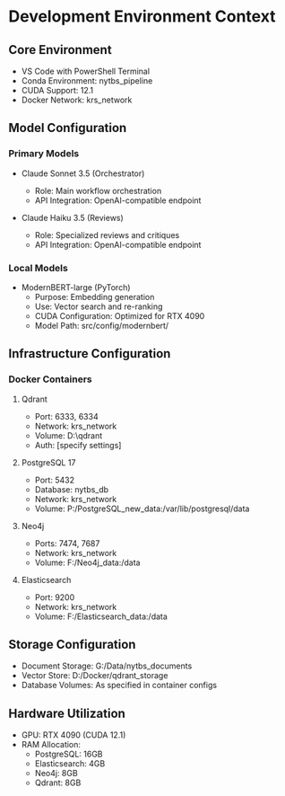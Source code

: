 # Development Environment Context

## Core Environment
- VS Code with PowerShell Terminal
- Conda Environment: nytbs_pipeline
- CUDA Support: 12.1
- Docker Network: krs_network

## Model Configuration
### Primary Models
- Claude Sonnet 3.5 (Orchestrator)
  - Role: Main workflow orchestration
  - API Integration: OpenAI-compatible endpoint
  
- Claude Haiku 3.5 (Reviews)
  - Role: Specialized reviews and critiques
  - API Integration: OpenAI-compatible endpoint

### Local Models
- ModernBERT-large (PyTorch)
  - Purpose: Embedding generation
  - Use: Vector search and re-ranking
  - CUDA Configuration: Optimized for RTX 4090
  - Model Path: src/config/modernbert/

## Infrastructure Configuration
### Docker Containers
1. Qdrant
   - Port: 6333, 6334
   - Network: krs_network
   - Volume: D:\qdrant
   - Auth: [specify settings]

2. PostgreSQL 17
   - Port: 5432
   - Database: nytbs_db
   - Network: krs_network
   - Volume: P:/PostgreSQL_new_data:/var/lib/postgresql/data

3. Neo4j
   - Ports: 7474, 7687
   - Network: krs_network
   - Volume: F:/Neo4j_data:/data

4. Elasticsearch
   - Port: 9200
   - Network: krs_network
   - Volume: F:/Elasticsearch_data:/data

## Storage Configuration
- Document Storage: G:/Data/nytbs_documents
- Vector Store: D:/Docker/qdrant_storage
- Database Volumes: As specified in container configs

## Hardware Utilization
- GPU: RTX 4090 (CUDA 12.1)
- RAM Allocation: 
  - PostgreSQL: 16GB
  - Elasticsearch: 4GB
  - Neo4j: 8GB
  - Qdrant: 8GB
